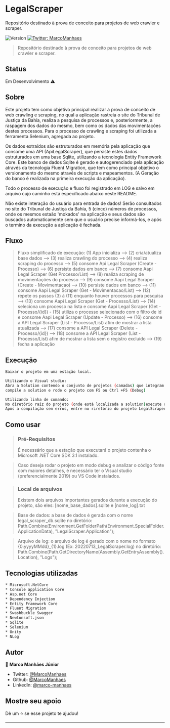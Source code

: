 # LegalScraper
Repositório destinado à prova de conceito para projetos de web crawler e scraper.

<p>
  <img alt="Version" src="https://img.shields.io/badge/version- 1.1.1-blue.svg?cacheSeconds=2592000" />
  <a href="https://twitter.com/MarcoManhaes" target="_blank">
    <img alt="Twitter: MarcoManhaes" src="https://img.shields.io/twitter/follow/MarcoManhaes.svg?style=social" />
  </a>
</p>

> Repositório destinado à prova de conceito para projetos de web crawler e scraper.

## Status

Em Desenvolvimento ⚠️

## Sobre

Este projeto tem como objetivo principal realizar a prova de conceito de web crawling e scraping, no qual a aplicação rastreia o site do Tribunal de Justiça da Bahía, realiza a pesquisa de processos e, posteriormente, a raspagem dos dados do mesmo, bem como os dados das movimentações destes processos.
Para o processo de crawling e scraping foi utilizada a ferramenta Selenium, agregada ao projeto.

Os dados extraídos são estruturados em memória pela aplicação que consome uma API (ApiLegalScraper), que persiste estes dados estruturados em uma base Sqlite, utilizando a tecnologia Entity Framework Core.
Este banco de dados Sqlite é gerado e autogerenciado pela aplicação através da tecnologia Fluent Migration, que tem como principal objetivo o versionamento do mesmo através de scripts e mapeamentos. (A Geração do banco é realizada na primeira execução da aplicação).

Todo o processo de execução e fluxo foi registrado em LOG e salvo em arquivo cujo caminho está especificado abaixo neste README.

Não existe interação do usuário para entrada de dados!
Serão consultados no site do Tribunal de Justiça da Bahía, 5 (cinco) números de processos, onde os mesmos estaão 'mokados' na aplicação e seus dados são buscados automaticamente sem que o usuário precise informá-los, e após o termino da execução a aplicação é fechada.


## Fluxo
> Fluxo simplificado de execução:
> (1) App inicializa --> (2) cria/atualiza base dados --> (3) realiza crawling do processo --> (4) realiza scraping do processo --> (5) consome Api Legal Scraper (Create - Processo) --> (6) persiste dados em banco --> (7) consome Aapi Legal Scraper (Get Processo/List) --> (8) realiza scraping de movimentações do processo --> (9) consome Aapi Legal Scraper (Create - Movimentacao) --> (10) persiste dados em banco --> (11) consome Aapi Legal Scraper (Get - Movimentacao/List) --> (12) repete os passos (3) à (11) enquanto houver processos para pesquisa --> (13) consome Aapi Legal Scraper (Get - Processo/List) --> (14) seleciona um processo na lista e consome Aapi Legal Scraper (Get - Processo/{id}) - (15) utiliza o processo selecionado com o filtro de id e consome Aapi Legal Scraper (Update - Processo) --> (16) consome a API Legal Scraper (List - Processo/List) afim de mostrar a lista atualizada --> (17) consome a API Legal Scraper (Delete - Processo/{id}) --> (18) consome a API Legal Scraper (List - Processo/List) afim de mostrar a lista sem o registro excluído --> (19) fecha a aplicação

## Execução

```sh
Baixar o projeto em uma estação local.

Utilizando o Visual studio:
Abra a Solution contendo o conjunto de projetos (camadas) que integram o projeto como um todo Legal Scraper, 
compile a solution e rode o projeto com F5 ou Ctrl +F5 (Debug)

Utilizando linha de comando:
No diretório raiz do projeto (onde está localizada a solution)execute o comando dotnet build.
Após a compilação sem erros, entre no riretório do projeto LegalScraper.Client execute o comando dotnet run.
```

## Como usar
> ### Pré-Requisitos
>   É necessário que a estação que executará o projeto contenha o Microsoft .NET Core SDK 3.1 instalado.

>   Caso deseja rodar o projeto em modo debug e analizar o código fonte com maiores detalhes, 
>   é necessário ter o Visual studio (preferencialmente 2019) ou VS Code instalados.

> ### Local de arquivos
> Existem dois arquivos importantes gerados durante a execução do projeto, são eles: [nome_base_dados].sqlite e [nome_log].txt

> Base de dados:  a base de dados é gerada com o nome legal_scraper_db.sqlite no diretório:
Path.Combine(Environment.GetFolderPath(Environment.SpecialFolder.ApplicationData), "LegalScraper.Application");

> Arquivo de log: o arquivo de log é gerado com o nome no formato {0:yyyyMMdd}_{1}.log (Ex: 20220713_LegalScraper.log) no diretório:
Path.Combine(Path.GetDirectoryName(Assembly.GetEntryAssembly().Location), "Logs");

## Tecnologias utilizadas

```sh
* Microsoft.NetCore
* Console application Core
* Asp.net Core
* Dependency Injection
* Entity Framework Core
* Fluent Migration
* Swashbuckle Swagger
* Newtonsoft.json
* Sqlite
* Selenium
* Unity
* NLog
```

## Autor

👤 **Marco Manhães Júnior**

* Twitter: [@MarcoManhaes](https://twitter.com/MarcoManhaes)
* Github: [@MarcoManhaes](https://github.com/MarcoManhaes)
* LinkedIn: [@marco-manhaes](https://linkedin.com/in/marco-manhaes)

## Mostre seu apoio

Dê um ⭐️ se esse projeto te ajudou!

***
